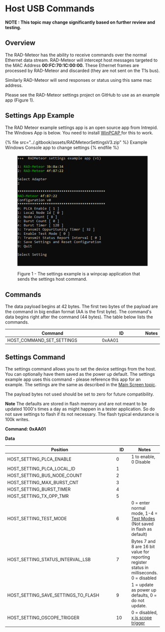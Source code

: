 # Host USB Commands

**NOTE : This topic may change significantly based on further review and testing.**

## Overview

The RAD-Meteor has the ability to receive commands over the normal Ethernet data stream. RAD-Meteor will intercept host messages targeted to the MAC Address **00:FC:70:1C:00:00.** These Ethernet frames are processed by RAD-Meteor and discarded (they are not sent on the T1s bus).

Similarly RAD-Meteor will send responses or status using this same mac address.

Please see the RAD-Meteor settings project on GitHub to use as an example app (Figure 1).&#x20;

## Settings App Example

The RAD Meteor example settings app is an open source app from Intrepid. The Windows App is below. You need to install [WinPCAP ](https://www.winpcap.org/install/)for this to work.

{% file src="../.gitbook/assets/RADMeteorSettingsV3.zip" %}
Example Windows Console app to change settings
{% endfile %}

<figure><img src="../.gitbook/assets/settings_app.png" alt=""><figcaption><p>Figure 1 - The settings example is a winpcap application that sends the settings host command.</p></figcaption></figure>

## Commands

The data payload begins at 42 bytes. The first two bytes of the payload are the command in big endian format (AA is the first byte).  The command's data begins right after the command (44 bytes). The table below lists the commands.&#x20;

<table><thead><tr><th width="344">Command</th><th width="182">ID</th><th>Notes</th></tr></thead><tbody><tr><td>HOST_COMMAND_SET_SETTINGS</td><td>0xAA01</td><td></td></tr></tbody></table>

## Settings Command

The settings command allows you to set the device settings from the host. You can optionally have them saved as the power up default. The settings example app uses this command - please reference this app for an example. The settings are the same as described in the [Main Screen topic](../display-main-screen/).

The payload bytes not used should be set to zero for future compatibility.

**Note** The defaults are stored in flash memory and are not meant to be updated 1000's times a day as might happen in a tester application. So do not save settings to flash if its not necessary. The flash typical endurance is 100k writes.

**Command: 0xAA01**

**Data**

<table><thead><tr><th width="437">Position</th><th width="74">ID</th><th>Notes</th></tr></thead><tbody><tr><td>HOST_SETTING_PLCA_ENABLE</td><td>0</td><td>1 to enable, 0 Disable</td></tr><tr><td>HOST_SETTING_PLCA_LOCAL_ID</td><td>1</td><td></td></tr><tr><td>HOST_SETTING_BUS_NODE_COUNT</td><td>2</td><td></td></tr><tr><td>HOST_SETTING_MAX_BURST_CNT</td><td>3</td><td></td></tr><tr><td>HOST_SETTING_BURST_TIMER</td><td>4</td><td></td></tr><tr><td>HOST_SETTING_TX_OPP_TMR</td><td>5</td><td></td></tr><tr><td>HOST_SETTING_TEST_MODE</td><td>6</td><td>0 = enter normal mode, 1-4 = <a href="../10baset1s-test-modes.md">Test Modes</a> (Not saved in flash as default)</td></tr><tr><td>HOST_SETTING_STATUS_INTERVAL_LSB</td><td>7</td><td>Bytes 7 and 8 are 16 bit value for reporting register status in milliseconds. 0 = disabled</td></tr><tr><td>HOST_SETTING_SAVE_SETTINGS_TO_FLASH</td><td>9</td><td>1 = update as power up defaults, 0 = do not update. </td></tr><tr><td>HOST_SETTING_OSCOPE_TRIGGER</td><td>10</td><td>0 = disabled, <a href="../oscilloscope-trigger.md">x is scope trigger</a></td></tr></tbody></table>

